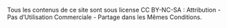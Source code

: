 Tous les contenus de ce site sont sous license CC BY-NC-SA : Attribution - Pas d’Utilisation Commerciale - Partage dans les Mêmes Conditions.
